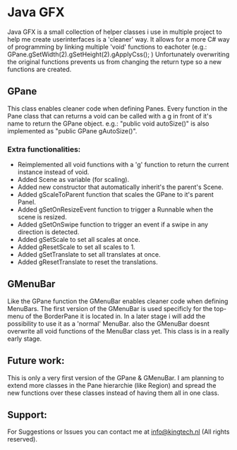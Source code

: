# Java GFX
Java GFX is a small collection of helper classes i use in multiple project to help me create userinterfaces is a 'cleaner' way. 
It allows for a more C# way of programming by linking multiple 'void' functions to eachoter (e.g.: GPane.gSetWidth(2).gSetHeight(2).gApplyCss(); )
Unfortunately overwriting the original functions prevents us from changing the return type so a new functions are created.

## GPane
This class enables cleaner code when defining Panes. 
Every function in the Pane class that can returns a void can be called with a g in front of it's name to return the GPane object. e.g.:  "public void autoSize()"  is also implemented as  "public GPane gAutoSize()".

### Extra functionalities:
- Reimplemented all void functions with a 'g' function to return the current instance instead of void.
- Added Scene as variable (for scaling).
- Added new constructor that automatically inherit's the parent's Scene.
- Added gScaleToParent function that scales the GPane to it's parent Panel.
- Added gSetOnResizeEvent function to trigger a Runnable when the scene is resized.
- Added gSetOnSwipe function to trigger an event if a swipe in any direction is detected.
- Added gSetScale to set all scales at once.
- Added gResetScale to set all scales to 1.
- Added gSetTranslate to set all translates at once.
- Added gResetTranslate to reset the translations.

## GMenuBar
Like the GPane function the GMenuBar enables cleaner code when defining MenuBars. The first version of the GMenuBar is used specificly for the top-menu of the BorderPane it is located in. In a later stage i will add the possibility to use it as a 'normal' MenuBar.
also the GMenuBar doesnt overwrite all void functions of the MenuBar class yet. This class is in a really early stage.

## Future work:
This is only a very first version of the GPane & GMenuBar. I am planning to extend more classes in the Pane hierarchie (like Region) and spread the new functions over these classes instead of having them all in one class.

## Support:
For Suggestions or Issues you can contact me at info@kingtech.nl
  (All rights reserved).
